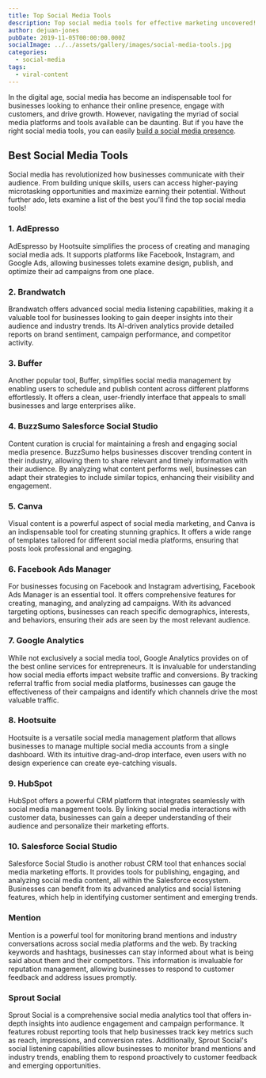```yaml
---
title: Top Social Media Tools
description: Top social media tools for effective marketing uncovered! Explore valuable SMM tips and strategies to optimize your promotional efforts.
author: dejuan-jones
pubDate: 2019-11-05T00:00:00.000Z
socialImage: ../../assets/gallery/images/social-media-tools.jpg
categories:
  - social-media
tags:
  - viral-content
---
```


In the digital age, social media has become an indispensable tool for businesses looking to enhance their online presence, engage with customers, and drive growth. However, navigating the myriad of social media platforms and tools available can be daunting. But if you have the right social media tools, you can easily [build a social media presence](/blog/building-a-social-media-presence).

## Best Social Media Tools

Social media has revolutionized how businesses communicate with their audience. From building unique skills, users can access higher-paying microtasking opportunities and maximize earning their potential. Without further ado, lets examine a list of the best you'll find the top social media tools!

### 1. AdEpresso

AdEspresso by Hootsuite simplifies the process of creating and managing social media ads. It supports platforms like Facebook, Instagram, and Google Ads, allowing businesses tolets examine  design, publish, and optimize their ad campaigns from one place.

### 2. Brandwatch

Brandwatch offers advanced social media listening capabilities, making it a valuable tool for businesses looking to gain deeper insights into their audience and industry trends. Its AI-driven analytics provide detailed reports on brand sentiment, campaign performance, and competitor activity.

### 3. Buffer

Another popular tool, Buffer, simplifies social media management by enabling users to schedule and publish content across different platforms effortlessly. It offers a clean, user-friendly interface that appeals to small businesses and large enterprises alike.

### 4. BuzzSumo Salesforce Social Studio

Content curation is crucial for maintaining a fresh and engaging social media presence. BuzzSumo helps businesses discover trending content in their industry, allowing them to share relevant and timely information with their audience. By analyzing what content performs well, businesses can adapt their strategies to include similar topics, enhancing their visibility and engagement.

### 5. Canva

Visual content is a powerful aspect of social media marketing, and Canva is an indispensable tool for creating stunning graphics. It offers a wide range of templates tailored for different social media platforms, ensuring that posts look professional and engaging.

### 6. Facebook Ads Manager

For businesses focusing on Facebook and Instagram advertising, Facebook Ads Manager is an essential tool. It offers comprehensive features for creating, managing, and analyzing ad campaigns. With its advanced targeting options, businesses can reach specific demographics, interests, and behaviors, ensuring their ads are seen by the most relevant audience.

### 7. Google Analytics

While not exclusively a social media tool, Google Analytics provides on of the best online services for entrepreneurs. It is invaluable for understanding how social media efforts impact website traffic and conversions. By tracking referral traffic from social media platforms, businesses can gauge the effectiveness of their campaigns and identify which channels drive the most valuable traffic.

### 8. Hootsuite

Hootsuite is a versatile social media management platform that allows businesses to manage multiple social media accounts from a single dashboard. With its intuitive drag-and-drop interface, even users with no design experience can create eye-catching visuals.

### 9. HubSpot

HubSpot offers a powerful CRM platform that integrates seamlessly with social media management tools. By linking social media interactions with customer data, businesses can gain a deeper understanding of their audience and personalize their marketing efforts.

### 10. Salesforce Social Studio

Salesforce Social Studio is another robust CRM tool that enhances social media marketing efforts. It provides tools for publishing, engaging, and analyzing social media content, all within the Salesforce ecosystem. Businesses can benefit from its advanced analytics and social listening features, which help in identifying customer sentiment and emerging trends.

### Mention

Mention is a powerful tool for monitoring brand mentions and industry conversations across social media platforms and the web. By tracking keywords and hashtags, businesses can stay informed about what is being said about them and their competitors. This information is invaluable for reputation management, allowing businesses to respond to customer feedback and address issues promptly.

### Sprout Social

Sprout Social is a comprehensive social media analytics tool that offers in-depth insights into audience engagement and campaign performance. It features robust reporting tools that help businesses track key metrics such as reach, impressions, and conversion rates. Additionally, Sprout Social's social listening capabilities allow businesses to monitor brand mentions and industry trends, enabling them to respond proactively to customer feedback and emerging opportunities.
